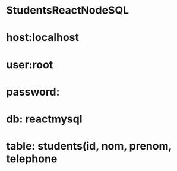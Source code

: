 # StudentsReactNodeSQL
# host:localhost
# user:root
# password:
# db: reactmysql
# table: students(id, nom, prenom, telephone
